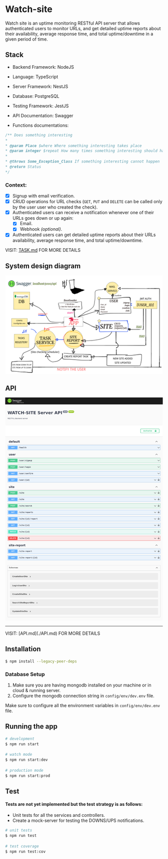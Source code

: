 # Watch-site
 Watch site is an uptime monitoring RESTful API server that allows authenticated users to monitor URLs, and get detailed uptime reports about their availability, average response time, and total uptime/downtime in a given period of time.



## Stack

- Backend Framework: NodeJS
- Language: TypeScript
- Server Framework: NestJS
- Database: PostgreSQL
- Testing Framework: JestJS
- API Documentation: Swagger


- Functions documentations:
```ts
/** Does something interesting
* 
* @param Place $where Where something interesting takes place
* @param integer $repeat How many times something interesting should happen
*
* @throws Some_Exception_Class If something interesting cannot happen
* @return Status
*/
```

### Context:

- [x] Signup with email verification. 
- [x] CRUD operations for URL checks (`GET`, `PUT` and `DELETE` can be called only by the user user who created the check). 
- [x] Authenticated users can receive a notification whenever one of their URLs goes down or up again:
  - [x] Email.
  - [x] Webhook *(optional)*.
- [x] Authenticated users can get detailed uptime reports about their URLs availability, average response time, and total uptime/downtime.

VISIT: [TASK.md](./TASK.md) FOR MORE DETAILS


## System design diagram

![system-design](./assets/design.png)

## API

![api-docs](./assets/api.png)

<hr/>
VISIT: [API.md](./API.md) FOR MORE DETAILS

## Installation

```bash
$ npm install --legacy-peer-deps
```

### Database Setup
1. Make sure you are having mongodb installed on your machine or in cloud & running server.
2. Configure the mongodb connection string in `config/env/dev.env` file.

Make sure to configure all the environment variables in `config/env/dev.env` file.

## Running the app

```bash
# development
$ npm run start

# watch mode
$ npm run start:dev

# production mode
$ npm run start:prod
```

## Test

#### Tests are not yet implemented but the test strategy is as follows:
- Unit tests for all the services and controllers.
- Create a mock-server for testing the DOWNS/UPS notifications.

```bash
# unit tests
$ npm run test

# test coverage
$ npm run test:cov
```
